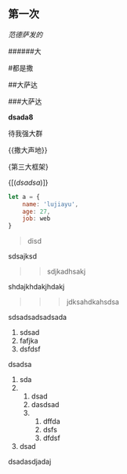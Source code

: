 ## 第一次

*范德萨发的*

######大



#都是撒

##大萨达

###大萨达

**dsada8**

待我强大群

{{撒大声地}}

{第三大框架}

{[(*dsadsa*)]}



~~~javascript
let a = {
    name: 'lujiayu',
    age: 27,
    job: web
}
~~~



> disd

sdsajksd

> > sdjkadhsakj

shdajkhdakjhdakj

> > >jdksahdkahsdsa

sdsadsadsadsada

1. sdsad
2. fafjka
3. dsfdsf

dsadsa

1. sda
2. 1. dsad
   2. dasdsad
   3. 1. dffda
      2. dsfs
      3. dfdsf
3. dsad



dsadasdjadaj
